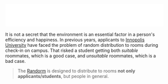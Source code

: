 ![Randorm](https://raw.githubusercontent.com/randorm/design/main/logo/logo-t-w.png)

It is not a secret that the environment is an essential factor in a person's
efficiency and happiness. In previous years, applicants to
[Innopolis University](https://innopolis.university/) have faced the problem of
random distribution to rooms during check-in on campus. That risked a student
getting both _suitable_ roommates, which is a good case, and _unsuitable_
roommates, which is a bad case.

> The [Randorm](https://github.com/randorm) is designed to distribute to rooms
> **not only applicants/students**, but people in general.
